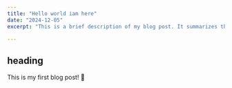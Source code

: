 ```yaml
---
title: "Hello world iam here"
date: "2024-12-05"
excerpt: "This is a brief description of my blog post. It summarizes the key points I discuss in my post."

---
```

## heading
This is my first blog post! 🎉
